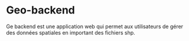 # Geo-backend
Ge backend est une application web qui permet aux utilisateurs de gérer des données spatiales en important des fichiers shp. 
